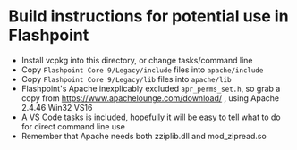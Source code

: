 # Build instructions for potential use in Flashpoint

* Install vcpkg into this directory, or change tasks/command line
* Copy `Flashpoint Core 9/Legacy/include` files into `apache/include`
* Copy `Flashpoint Core 9/Legacy/lib` files into `apache/lib`
* Flashpoint's Apache inexplicably excluded `apr_perms_set.h`, so grab a copy from https://www.apachelounge.com/download/ , using Apache 2.4.46 Win32 VS16
* A VS Code tasks is included, hopefully it will be easy to tell what to do for direct command line use
* Remember that Apache needs both zziplib.dll and mod_zipread.so